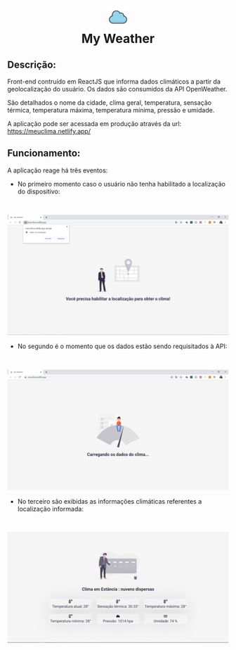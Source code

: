 
<h1 align="center">
    <img src="./src/assets/nuvem.png" width="50px">
    <br/>My Weather
</h1>

## Descrição:
<p>
Front-end contruído em ReactJS que informa dados climáticos a partir da geolocalização do usuário. Os dados são consumidos da API OpenWeather.
</p>
<p>
São detalhados o nome da cidade, clima geral, temperatura, sensação térmica, temperatura máxima, temperatura mínima, pressão e umidade.
</p>

A aplicação pode ser acessada em produção através da url:
<a href="https://meuclima.netlify.app/" target="_blank">https://meuclima.netlify.app/</a>

## Funcionamento:

A aplicação reage há três eventos:
- No primeiro momento caso o usuário não tenha habilitado a localização do dispositivo:
<br/>
<p align="center">
    <img src="./src/assets/localização.PNG" width="700px">
</p>

- No segundo é o momento que os dados estão sendo requisitados à API:
<br/>
<p align="center">
    <img src="./src/assets/carregando.PNG" width="700px">
</p>

- No terceiro são exibidas as informações climáticas referentes a localização informada:
<br/>
<p align="center">
    <img src="./src/assets/inicial.PNG" width="700px">
</p>




